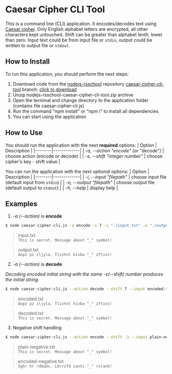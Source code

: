 # Caesar Cipher CLI Tool

This is a command line (CLI) application. It encodes/decodes text using [Caesar cipher](https://en.wikipedia.org/wiki/Caesar_cipher). Only English alphabet letters are encrypted, all other characters kept untouched. Shift can be greater than alphabet lenth, lower than zero. Input text could be from input file or `stdin`, output could be written to output file or `stdout`.


## How to Install

To run this application, you should perform the next steps:  
1. Downlowd code from the [nodejs-rsschool](https://github.com/IlyaKozak/nodejs-rsschool) repository [caesar-cipher-cli-tool](https://github.com/IlyaKozak/nodejs-rsschool/tree/caesar-cipher-cli-tool) branch: [click to download](https://github.com/IlyaKozak/nodejs-rsschool/archive/refs/heads/caesar-cipher-cli-tool.zip)  
2. Unzip nodejs-rsschool-caesar-cipher-cli-tool.zip archive
3. Open the terminal and change directory to the application folder (contains file caesar-cipher-cli.js)
4. Run the command "npm install" or "npm i" to install all dependencies
5. You can start using the application

## How to Use

You should run the application with the next **required** options:
| Option | Description |
|--------|-------------|
| _-a, --action "encode" (or "decode")_ | choose action (encode or decode) |
| _-s, --shift "integer number"_ | choose cipher's key - shift value |  
  
You can run the application with the next _optional_ options: 
| Option | Description |
|--------|-------------|
| _-i, --input "filepath"_ | choose input file (default input from `stdin`) | 
| _-o, --output "filepath"_ | choose output file (default output to `stdout`) | 
| _-h, --help_ | display help |

## Examples

1. _-a (--action)_ is **encode**  

```bash
$ node caesar-cipher-cli.js -a encode -s 7 -i "./input.txt" -o "./output.txt"
```
> input.txt  
> `This is secret. Message about "_" symbol!`

> output.txt  
> `Aopz pz zljyla. Tlzzhnl hivba "_" zftivs!`

2. _-a (--action)_ is **decode**  

_Decoding encoded initial string with the same -s(--shift) number produces the initial string._

```bash
$ node caesar-cipher-cli.js --action decode --shift 7 --input encoded.txt --output decoded.txt
```
> encoded.txt  
> `Aopz pz zljyla. Tlzzhnl hivba "_" zftivs!`

> decoded.txt  
> `This is secret. Message about "_" symbol!`

3. Negative shift handling

```bash
$ node caesar-cipher-cli.js --action encode --shift -1 --input plain-negative.txt --output encoded-negative.txt
```

> plain-negative.txt  
> `This is secret. Message about "_" symbol!`

> encoded-negative.txt  
> `Sghr hr rdbqds. Ldrrzfd zants "_" rxlank!`